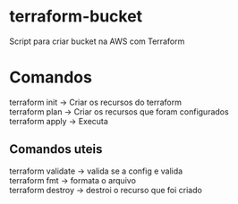 # terraform-bucket
Script para criar bucket na AWS com Terraform

# Comandos
terraform init -> Criar os recursos do terraform<br>
terraform plan -> Criar os recursos que foram configurados<br>
terraform apply -> Executa

## Comandos uteis
terraform validate -> valida se a config e valida<br>
terraform fmt -> formata o arquivo<br>
terraform destroy -> destroi o recurso que foi criado
